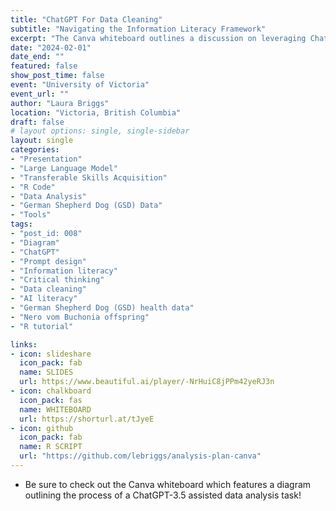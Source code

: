 ```yaml
---
title: "ChatGPT For Data Cleaning"
subtitle: "Navigating the Information Literacy Framework"
excerpt: "The Canva whiteboard outlines a discussion on leveraging ChatGPT-3.5 to streamline data cleaning tasks in R. It features a flow diagram highlighting the iterative steps involved in the process and demonstrates how the information literacy framework is relevant. To illustrate the concept, a complex example utilizing a regular expression is provided alongside the diagram. You can download the R script for the example."
date: "2024-02-01"
date_end: ""
featured: false
show_post_time: false
event: "University of Victoria"
event_url: ""
author: "Laura Briggs"
location: "Victoria, British Columbia"
draft: false
# layout options: single, single-sidebar
layout: single
categories:
- "Presentation"
- "Large Language Model"
- "Transferable Skills Acquisition"
- "R Code"
- "Data Analysis"
- "German Shepherd Dog (GSD) Data"
- "Tools"
tags:
- "post_id: 008"
- "Diagram"
- "ChatGPT"
- "Prompt design"
- "Information literacy"
- "Critical thinking"
- "Data cleaning"
- "AI literacy"
- "German Shepherd Dog (GSD) health data"
- "Nero vom Buchonia offspring"
- "R tutorial"

links:
- icon: slideshare
  icon_pack: fab
  name: SLIDES
  url: https://www.beautiful.ai/player/-NrHuiC8jPPm42yeRJ3n
- icon: chalkboard
  icon_pack: fas
  name: WHITEBOARD
  url: https://shorturl.at/tJyeE
- icon: github
  icon_pack: fab
  name: R SCRIPT
  url: "https://github.com/lebriggs/analysis-plan-canva"
---
```


* Be sure to check out the Canva whiteboard which features a diagram outlining the process of a ChatGPT-3.5 assisted data analysis task!
